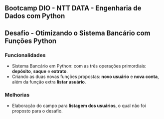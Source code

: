 ## **Bootcamp DIO - NTT DATA - Engenharia de Dados com Python**

## Desafio - Otimizando o Sistema Bancário com Funções Python

### Funcionalidades

- Sistema Bancário em Python: com as três operações primordiais: **depósito**, **saque** e **extrato**.
- Criando as duas novas funções propostas: **novo usuário** e **nova conta**, além da função extra **listar usuário**.


### Melhorias

- Elaboração do campo para **listagem dos usuários**, o qual não foi proposto para o desafio.
